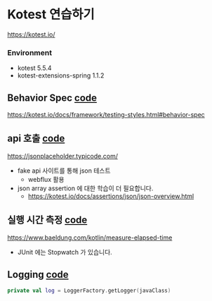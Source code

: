 # Kotest 연습하기

https://kotest.io/

### Environment

- kotest 5.5.4
- kotest-extensions-spring 1.1.2

## Behavior Spec [code](https://github.com/Hyune-s-lab/sample-kotest/blob/main/src/test/kotlin/com/hyune/samplekotest/sample/SimpleBehaviorSpecTest.kt)

https://kotest.io/docs/framework/testing-styles.html#behavior-spec

## api 호출 [code](https://github.com/Hyune-s-lab/sample-kotest/blob/main/src/test/kotlin/com/hyune/samplekotest/sample/FakeApiRequestTest.kt)

https://jsonplaceholder.typicode.com/

- fake api 사이트를 통해 json 테스트
    - webflux 활용
- json array assertion 에 대한 학습이 더 필요합니다.
    - https://kotest.io/docs/assertions/json/json-overview.html

## 실행 시간 측정 [code](https://github.com/Hyune-s-lab/sample-kotest/blob/main/src/test/kotlin/com/hyune/samplekotest/sample/MeasureTimeTest.kt)

https://www.baeldung.com/kotlin/measure-elapsed-time

- JUnit 에는 Stopwatch 가 있습니다.

## Logging [code](https://github.com/Hyune-s-lab/sample-kotest/blob/main/src/main/kotlin/com/hyune/samplekotest/service/SampleLoggingService.kt)

```kotlin
private val log = LoggerFactory.getLogger(javaClass)
```
